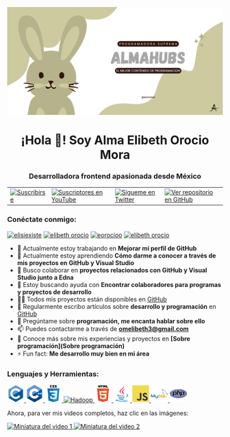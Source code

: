 <img src="logo.png">

<h1 align="center">¡Hola 👋! Soy Alma Elibeth Orocio Mora</h1>
<h3 align="center">Desarrolladora frontend apasionada desde México</h3>

<table>
  <tr>
    <td>
      <a href="https://www.youtube.com/@ElibethOrocio?sub_confirmation=1" target="_blank">
        <img src="https://img.shields.io/badge/YouTube-Suscribirse-FF0000?style=for-the-badge&logo=youtube&logoColor=white" alt="Suscribirse">
      </a>
    </td>
     <td>
      <a href="https://youtube.com/@ElibethOrocio" target="_blank">
        <img src="https://img.shields.io/youtube/channel/subscribers/UCa36jcsh1J8ijChHK3lttKA?style=for-the-badge&logo=youtube&logoColor=white" alt="Suscriptores en YouTube">
      </a>
    </td>
    <td>
      <a href="https://twitter.com/eorocio" target="_blank">
        <img src="https://img.shields.io/badge/Twitter-Sígueme-1DA1F2?style=for-the-badge&logo=twitter&logoColor=white" alt="Sígueme en Twitter">
      </a>
    </td>
    <td>
      <a href="https://github.com/ednarodriguez2/ednarodriguez2" target="_blank">
        <img src="https://img.shields.io/badge/GitHub-Ver%20repositorio-181717?style=for-the-badge&logo=github&logoColor=white" alt="Ver repositorio en GitHub">
      </a>
    </td>
  </tr>
</table>

<h3 align="left">Conéctate conmigo:</h3>
<p align="left">
<a href="https://twitter.com/elisiexiste" target="blank"><img align="center" src="https://raw.githubusercontent.com/rahuldkjain/github-profile-readme-generator/master/src/images/icons/Social/twitter.svg" alt="elisiexiste" height="30" width="40" /></a>
<a href="https://fb.com/elibethorocio" target="blank"><img align="center" src="https://raw.githubusercontent.com/rahuldkjain/github-profile-readme-generator/master/src/images/icons/Social/facebook.svg" alt="elibeth orocio" height="30" width="40" /></a>
<a href="https://instagram.com/eorocioo" target="blank"><img align="center" src="https://raw.githubusercontent.com/rahuldkjain/github-profile-readme-generator/master/src/images/icons/Social/instagram.svg" alt="eorocioo" height="30" width="40" /></a>
<a href="https://www.youtube.com/c/elibethorocio" target="blank"><img align="center" src="https://raw.githubusercontent.com/rahuldkjain/github-profile-readme-generator/master/src/images/icons/Social/youtube.svg" alt="elibeth orocio" height="30" width="40" /></a>
</p>

- 🔭 Actualmente estoy trabajando en **Mejorar mi perfil de GitHub**  
- 🌱 Actualmente estoy aprendiendo **Cómo darme a conocer a través de mis proyectos en GitHub y Visual Studio**  
- 👯 Busco colaborar en **proyectos relacionados con GitHub y Visual Studio junto a Edna**  
- 🤝 Estoy buscando ayuda con **Encontrar colaboradores para programas y proyectos de desarrollo**  
- 👨‍💻 Todos mis proyectos están disponibles en [GitHub](https://github.com/Orocioe)  
- 📝 Regularmente escribo artículos sobre **desarrollo y programación** en [GitHub](https://github.com/Orocioe)  
- 💬 Pregúntame sobre **programación, me encanta hablar sobre ello**  
- 📫 Puedes contactarme a través de **omelibeth3@gmail.com**  
- 📄 Conoce más sobre mis experiencias y proyectos en **[Sobre programación](Sobre programación)**  
- ⚡ Fun fact: **Me desarrollo muy bien en mi área**

<h3 align="left">Lenguajes y Herramientas:</h3>
<p align="left">
  <a href="https://www.cprogramming.com/" target="_blank" rel="noreferrer">
    <img src="https://raw.githubusercontent.com/devicons/devicon/master/icons/c/c-original.svg" alt="C" width="40" height="40"/>
  </a>
  <a href="https://www.w3schools.com/cpp/" target="_blank" rel="noreferrer">
    <img src="https://raw.githubusercontent.com/devicons/devicon/master/icons/cplusplus/cplusplus-original.svg" alt="C++" width="40" height="40"/>
  </a>
  <a href="https://www.w3schools.com/css/" target="_blank" rel="noreferrer">
    <img src="https://raw.githubusercontent.com/devicons/devicon/master/icons/css3/css3-original-wordmark.svg" alt="CSS3" width="40" height="40"/>
  </a>
  <a href="https://hadoop.apache.org/" target="_blank" rel="noreferrer">
    <img src="https://www.vectorlogo.zone/logos/apache_hadoop/apache_hadoop-icon.svg" alt="Hadoop" width="40" height="40"/>
  </a>
  <a href="https://www.w3.org/html/" target="_blank" rel="noreferrer">
    <img src="https://raw.githubusercontent.com/devicons/devicon/master/icons/html5/html5-original-wordmark.svg" alt="HTML5" width="40" height="40"/>
  </a>
  <a href="https://www.java.com" target="_blank" rel="noreferrer">
    <img src="https://raw.githubusercontent.com/devicons/devicon/master/icons/java/java-original.svg" alt="Java" width="40" height="40"/>
  </a>
  <a href="https://developer.mozilla.org/en-US/docs/Web/JavaScript" target="_blank" rel="noreferrer">
    <img src="https://raw.githubusercontent.com/devicons/devicon/master/icons/javascript/javascript-original.svg" alt="JavaScript" width="40" height="40"/>
  </a>
  <a href="https://www.mysql.com/" target="_blank" rel="noreferrer">
    <img src="https://raw.githubusercontent.com/devicons/devicon/master/icons/mysql/mysql-original-wordmark.svg" alt="MySQL" width="40" height="40"/>
  </a>
  <a href="https://www.php.net" target="_blank" rel="noreferrer">
    <img src="https://raw.githubusercontent.com/devicons/devicon/master/icons/php/php-original.svg" alt="PHP" width="40" height="40"/>
  </a>
</p>

<p>Ahora, para ver mis videos completos, haz clic en las imágenes:</p>

<!-- Video 1 -->
<a href="https://youtu.be/qe6vLgFnLcs?si=lSLbQHwwxHuvYWvl" target="_blank">
  <img src="https://img.youtube.com/vi/qe6vLgFnLcs/maxresdefault.jpg" alt="Miniatura del video 1" width="500" />
</a>

<!-- Video 2 -->
<a href="https://youtu.be/XFYEv18Vm9I?si=IiUL1I29IU5SUrIv" target="_blank">
  <img src="https://img.youtube.com/vi/XFYEv18Vm9I/maxresdefault.jpg" alt="Miniatura del video 2" width="500" />
</a>


